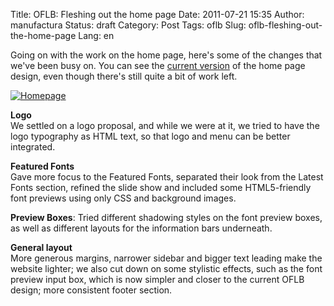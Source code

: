 Title: OFLB: Fleshing out the home page
Date: 2011-07-21 15:35
Author: manufactura
Status: draft
Category: Post
Tags: oflb
Slug: oflb-fleshing-out-the-home-page
Lang: en

Going on with the work on the home page, here's some of the
changes that we've been busy on. You can see the [current
version](http://manufacturaindependente.com/oflb/20110721-homepage/) of
the home page design, even though there's still quite a bit of work
left.

[![Homepage]({filename}/media/homepage01-1024x719.png "homepage01")]({filename}/media/homepage01.png)

**Logo**  
We settled on a logo proposal, and while we were at it, we tried to
have the logo typography as HTML text, so that logo and menu can be
better integrated.

**Featured Fonts**  
Gave more focus to the Featured Fonts, separated their look from the
Latest Fonts section, refined the slide show and included some
HTML5-friendly font previews using only CSS and background images.

**Preview Boxes**: Tried different shadowing styles on the font preview
boxes, as well as different layouts for the information bars underneath.

**General layout**  
More generous margins, narrower sidebar and bigger text leading make
the website lighter; we also cut down on some stylistic effects, such as
the font preview input box, which is now simpler and closer to the
current OFLB design; more consistent footer section.

